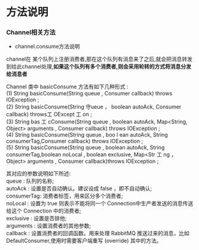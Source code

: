 # 方法说明

### Channel相关方法

* channel.consume方法说明

channel在 某个队列上注册消费者,那在这个队列有消息来了之后,就会把消息转发到给此channel处理,**如果这个队列有多个消费者,则会采用轮转的方式将消息分发给消息者**

Channel 类中 basicConsume 方法有如下几种形式 :<br>
(1) String basicConsume(String queue , Consumer callback) throws IOException ;<br>
(2) String basicConsume(String 守ueue ， boolean autoAck, Consumer callback) throws工 OExcept 工 on ;<br>
(3) String bas 工 cConsume(String queue , boolean autoAck, Map<String, Object>
arguments , Consumer callback) throws IOException ;<br>
(4) String basicConsume(String queue , boo l ean autoAck, String consumerTag,Consumer callback) throws IOException ;<br>
(5) String basicConsume(String queue , boolean autoAck, String consumerTag,boolean noLocal , boolean exclusive, Map<Str 工 ng ， Object> arguments , Consumer callback)throws IOException ;

其对应的参数说明如下所述:
<br>queue : 队列的名称;
<br>autoAck : 设置是否自动确认。建议设成 false ，即不自动确认;
<br>consumerTag: 消费者标签，用来区分多个消费者;
<br>noLocal : 设置为 true 则表示不能将同一个 Connection中生产者发送的消息传送给这个 Connection 中的消费者;
<br>exclusive : 设置是否排他;
<br>arguments : 设置消费者的其他参数;
<br>callback : 设置消费者的回调函数。用来处理 RabbitMQ 推送过来的消息，比如DefaultConsumer,使用时需要客户端重写 (override) 其中的方法。
